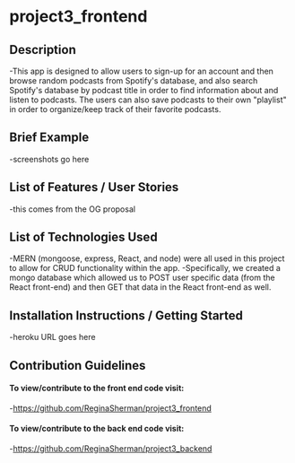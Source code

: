 # project3_frontend

## Description
-This app is designed to allow users to sign-up for an account and then browse random podcasts from Spotify's database, and also search Spotify's database by podcast title in order to find information about and listen to podcasts. The users can also save podcasts to their own "playlist" in order to organize/keep track of their favorite podcasts. 

## Brief Example
-screenshots go here

## List of Features / User Stories
-this comes from the OG proposal

## List of Technologies Used
-MERN (mongoose, express, React, and node) were all used in this project to allow for CRUD functionality within the app.
-Specifically, we created a mongo database which allowed us to POST user specific data (from the React front-end) and then GET that data in the React front-end as well.

## Installation Instructions / Getting Started
-heroku URL goes here

## Contribution Guidelines
#### To view/contribute to the front end code visit: 
-https://github.com/ReginaSherman/project3_frontend
#### To view/contribute to the back end code visit:
-https://github.com/ReginaSherman/project3_backend

